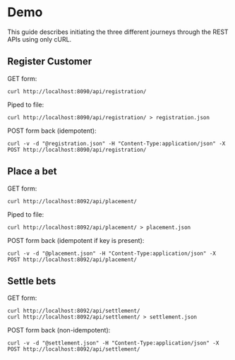 # Demo

This guide describes initiating the three different journeys through
the REST APIs using only cURL.

## Register Customer

GET form:

    curl http://localhost:8090/api/registration/ 

Piped to file:

    curl http://localhost:8090/api/registration/ > registration.json

POST form back (idempotent):

    curl -v -d "@registration.json" -H "Content-Type:application/json" -X POST http://localhost:8090/api/registration/

## Place a bet

GET form:

    curl http://localhost:8092/api/placement/

Piped to file:

    curl http://localhost:8092/api/placement/ > placement.json

POST form back (idempotent if key is present):

    curl -v -d "@placement.json" -H "Content-Type:application/json" -X POST http://localhost:8092/api/placement/

## Settle bets

GET form:

    curl http://localhost:8092/api/settlement/ 
    curl http://localhost:8092/api/settlement/ > settlement.json

POST form back (non-idempotent):

    curl -v -d "@settlement.json" -H "Content-Type:application/json" -X POST http://localhost:8092/api/settlement/
